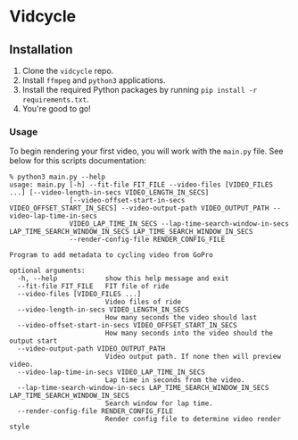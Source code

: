 # Vidcycle

## Installation

1. Clone the `vidcycle` repo.
2. Install `ffmpeg` and `python3` applications.
3. Install the required Python packages by running `pip install -r requirements.txt`.
4. You're good to go!

### Usage

To begin rendering your first video, you will work with the `main.py` file. See below for this scripts documentation:

```
% python3 main.py --help 
usage: main.py [-h] --fit-file FIT_FILE --video-files [VIDEO_FILES ...] [--video-length-in-secs VIDEO_LENGTH_IN_SECS]
               [--video-offset-start-in-secs VIDEO_OFFSET_START_IN_SECS] --video-output-path VIDEO_OUTPUT_PATH --video-lap-time-in-secs
               VIDEO_LAP_TIME_IN_SECS --lap-time-search-window-in-secs LAP_TIME_SEARCH_WINDOW_IN_SECS LAP_TIME_SEARCH_WINDOW_IN_SECS
               --render-config-file RENDER_CONFIG_FILE

Program to add metadata to cycling video from GoPro

optional arguments:
  -h, --help            show this help message and exit
  --fit-file FIT_FILE   FIT file of ride
  --video-files [VIDEO_FILES ...]
                        Video files of ride
  --video-length-in-secs VIDEO_LENGTH_IN_SECS
                        How many seconds the video should last
  --video-offset-start-in-secs VIDEO_OFFSET_START_IN_SECS
                        How many seconds into the video should the output start
  --video-output-path VIDEO_OUTPUT_PATH
                        Video output path. If none then will preview video.
  --video-lap-time-in-secs VIDEO_LAP_TIME_IN_SECS
                        Lap time in seconds from the video.
  --lap-time-search-window-in-secs LAP_TIME_SEARCH_WINDOW_IN_SECS LAP_TIME_SEARCH_WINDOW_IN_SECS
                        Search window for lap time.
  --render-config-file RENDER_CONFIG_FILE
                        Render config file to determine video render style
```